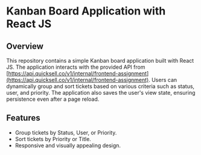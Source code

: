 # Kanban Board Application with React JS

## Overview

This repository contains a simple Kanban board application built with React JS. The application interacts with the provided API from [https://api.quicksell.co/v1/internal/frontend-assignment](https://api.quicksell.co/v1/internal/frontend-assignment). Users can dynamically group and sort tickets based on various criteria such as status, user, and priority. The application also saves the user's view state, ensuring persistence even after a page reload.

## Features

- Group tickets by Status, User, or Priority.
- Sort tickets by Priority or Title.
- Responsive and visually appealing design.


